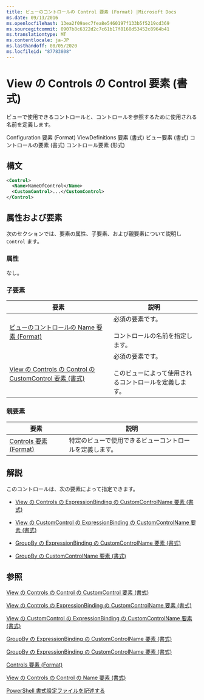```yaml
---
title: ビューのコントロールの Control 要素 (Format) |Microsoft Docs
ms.date: 09/13/2016
ms.openlocfilehash: 13ea2f09aec7fea8e5460197f133b5f5219cd369
ms.sourcegitcommit: 0907b8c6322d2c7c61b17f8168d53452c8964b41
ms.translationtype: MT
ms.contentlocale: ja-JP
ms.lasthandoff: 08/05/2020
ms.locfileid: "87783808"
---
```

# <a name="control-element-for-controls-for-view--format"></a>View の Controls の Control 要素 (書式)

ビューで使用できるコントロールと、コントロールを参照するために使用される名前を定義します。

Configuration 要素 (Format) ViewDefinitions 要素 (書式) ビュー要素 (書式) コントロールの要素 (書式) コントロール要素 (形式)

## <a name="syntax"></a>構文

```xml
<Control>
  <Name>NameOfControl</Name>
  <CustomControl>...</CustomControl>
</Control>
```

## <a name="attributes-and-elements"></a>属性および要素

次のセクションでは、要素の属性、子要素、および親要素について説明し `Control` ます。

### <a name="attributes"></a>属性

なし。

### <a name="child-elements"></a>子要素

|要素|説明|
|-------------|-----------------|
|[ビューのコントロールの Name 要素 (Format)](./name-element-for-control-for-controls-for-view-format.md)|必須の要素です。<br /><br /> コントロールの名前を指定します。|
|[View の Controls の Control の CustomControl 要素 (書式)](./customcontrol-element-for-control-for-controls-for-view-format.md)|必須の要素です。<br /><br /> このビューによって使用されるコントロールを定義します。|

### <a name="parent-elements"></a>親要素

|要素|説明|
|-------------|-----------------|
|[Controls 要素 (Format)](./controls-element-for-view-format.md)|特定のビューで使用できるビューコントロールを定義します。|

## <a name="remarks"></a>解説

このコントロールは、次の要素によって指定できます。

- [View の Controls の ExpressionBinding の CustomControlName 要素 (書式)](./customcontrolname-element-for-expressionbinding-for-controls-for-view-format.md)

- [View の CustomControl の ExpressionBinding の CustomControlName 要素 (書式)](./customcontrolname-element-for-expressionbinding-for-customcontrol-for-view-format.md)

- [GroupBy の ExpressionBinding の CustomControlName 要素 (書式)](./customcontrolname-element-for-expressionbinding-for-groupby-format.md)

- [GroupBy の CustomControlName 要素 (書式)](./customcontrolname-element-for-groupby-format.md)

## <a name="see-also"></a>参照

[View の Controls の Control の CustomControl 要素 (書式)](./customcontrol-element-for-control-for-controls-for-view-format.md)

[View の Controls の ExpressionBinding の CustomControlName 要素 (書式)](./customcontrolname-element-for-expressionbinding-for-controls-for-view-format.md)

[View の CustomControl の ExpressionBinding の CustomControlName 要素 (書式)](./customcontrolname-element-for-expressionbinding-for-customcontrol-for-view-format.md)

[GroupBy の ExpressionBinding の CustomControlName 要素 (書式)](./customcontrolname-element-for-expressionbinding-for-groupby-format.md)

[GroupBy の ExpressionBinding の CustomControlName 要素 (書式)](./customcontrolname-element-for-expressionbinding-for-groupby-format.md)

[Controls 要素 (Format)](./controls-element-for-view-format.md)

[View の Controls の Control の Name 要素 (書式)](./name-element-for-control-for-controls-for-view-format.md)

[PowerShell 書式設定ファイルを記述する](./writing-a-powershell-formatting-file.md)

